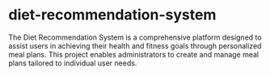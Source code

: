 # diet-recommendation-system
The Diet Recommendation System is a comprehensive platform designed to assist users in achieving their health and fitness goals through personalized meal plans. This project enables administrators to create and manage meal plans tailored to individual user needs.
